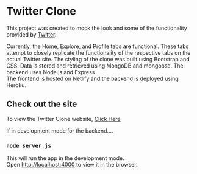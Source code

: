 # Twitter Clone

This project was created to mock the look and some of the functionality provided by [Twitter](https://twitter.com/).

Currently, the Home, Explore, and Profile tabs are functional. These tabs attempt to closely replicate the functionality of the respective tabs on the actual Twitter site. The styling of the clone was built using Bootstrap and CSS. Data is stored and retrieved using MongoDB and mongoose. The backend uses Node.js and Express\
The frontend is hosted on Netlify and the backend is deployed using Heroku.

## Check out the site

To view the Twitter Clone website, [Click Here](https://hopeful-blackwell-01b087.netlify.app/)

If in development mode for the backend....
### `node server.js`
This will run the app in the development mode.\
Open [http://localhost:4000](http://localhost:4000) to view it in the browser.
